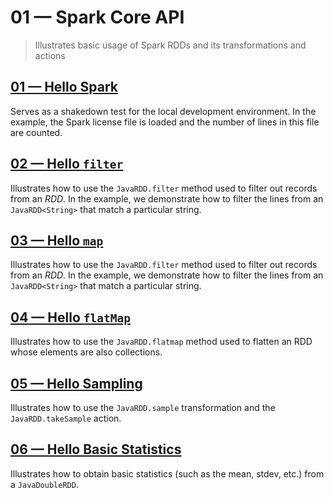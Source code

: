 # 01 &mdash; Spark Core API
> Illustrates basic usage of Spark RDDs and its transformations and actions

## [01 &mdash; Hello Spark](./001-hello-spark/)
Serves as a shakedown test for the local development environment. In the example, the Spark license file is loaded and the number of lines in this file are counted.

## [02 &mdash; Hello `filter`](./002-hello-filter/)
Illustrates how to use the `JavaRDD.filter` method used to filter out records from an *RDD*. In the example, we demonstrate how to filter the lines from an `JavaRDD<String>` that match a particular string.

## [03 &mdash; Hello `map`](./003-hello-map/)
Illustrates how to use the `JavaRDD.filter` method used to filter out records from an *RDD*. In the example, we demonstrate how to filter the lines from an `JavaRDD<String>` that match a particular string.

## [04 &mdash; Hello `flatMap`](./004-hello-flatmap/)
Illustrates how to use the `JavaRDD.flatmap` method used to flatten an RDD whose elements are also collections.

## [05 &mdash; Hello Sampling](./005-hello-sampling/)
Illustrates how to use the `JavaRDD.sample` transformation and the `JavaRDD.takeSample` action.

## [06 &mdash; Hello Basic Statistics](./006-hello-basic-statistics/)
Illustrates how to obtain basic statistics (such as the mean, stdev, etc.) from a `JavaDoubleRDD`.
